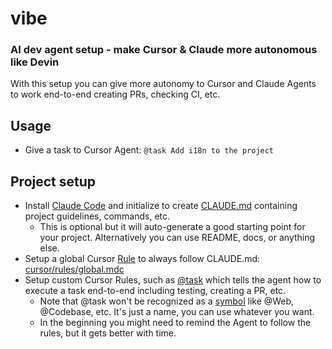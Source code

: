 # vibe

### AI dev agent setup - make Cursor & Claude more autonomous like Devin

With this setup you can give more autonomy to Cursor and Claude Agents to work end-to-end creating PRs, checking CI, etc.

## Usage

- Give a task to Cursor Agent: `@task Add i18n to the project`

## Project setup

- Install [Claude Code](https://docs.anthropic.com/en/docs/agents-and-tools/claude-code/overview) and initialize to create [CLAUDE.md](CLAUDE.md) containing project guidelines, commands, etc.
  - This is optional but it will auto-generate a good starting point for your project. Alternatively you can use README, docs, or anything else.
- Setup a global Cursor [Rule](https://docs.cursor.com/context/rules-for-ai) to always follow CLAUDE.md: [cursor/rules/global.mdc](.cursor/rules/global.mdc)
- Setup custom Cursor Rules, such as [@task](.cursor/rules/task.mdc) which tells the agent how to execute a task end-to-end including testing, creating a PR, etc.
  - Note that @task won't be recognized as a [symbol](https://docs.cursor.com/context/@-symbols/overview) like @Web, @Codebase, etc. It's just a name, you can use whatever you want.
  - In the beginning you might need to remind the Agent to follow the rules, but it gets better with time.
